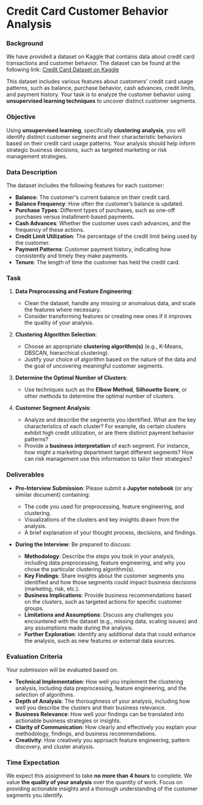 # Credit Card Customer Behavior Analysis

### Background

We have provided a dataset on Kaggle that contains data about credit card transactions and customer behavior. The dataset can be found at the following link:
[Credit Card Dataset on Kaggle](https://www.kaggle.com/datasets/arjunbhasin2013/ccdata?resource=download)

This dataset includes various features about customers' credit card usage patterns, such as balance, purchase behavior, cash advances, credit limits, and payment history. Your task is to analyze the customer behavior using **unsupervised learning techniques** to uncover distinct customer segments.

### Objective

Using **unsupervised learning**, specifically **clustering analysis**, you will identify distinct customer segments and their characteristic behaviors based on their credit card usage patterns. Your analysis should help inform strategic business decisions, such as targeted marketing or risk management strategies.

### Data Description

The dataset includes the following features for each customer:

- **Balance**: The customer's current balance on their credit card.
- **Balance Frequency**: How often the customer’s balance is updated.
- **Purchase Types**: Different types of purchases, such as one-off purchases versus installment-based payments.
- **Cash Advances**: Whether the customer uses cash advances, and the frequency of these actions.
- **Credit Limit Utilization**: The percentage of the credit limit being used by the customer.
- **Payment Patterns**: Customer payment history, indicating how consistently and timely they make payments.
- **Tenure**: The length of time the customer has held the credit card.

### Task

1. **Data Preprocessing and Feature Engineering**:
    - Clean the dataset, handle any missing or anomalous data, and scale the features where necessary.
    - Consider transforming features or creating new ones if it improves the quality of your analysis.
  
2. **Clustering Algorithm Selection**:
    - Choose an appropriate **clustering algorithm(s)** (e.g., K-Means, DBSCAN, hierarchical clustering).
    - Justify your choice of algorithm based on the nature of the data and the goal of uncovering meaningful customer segments.
  
3. **Determine the Optimal Number of Clusters**:
    - Use techniques such as the **Elbow Method**, **Silhouette Score**, or other methods to determine the optimal number of clusters.
  
4. **Customer Segment Analysis**:
    - Analyze and describe the segments you identified. What are the key characteristics of each cluster? For example, do certain clusters exhibit high credit utilization, or are there distinct payment behavior patterns?
    - Provide a **business interpretation** of each segment. For instance, how might a marketing department target different segments? How can risk management use this information to tailor their strategies?
  
### Deliverables

- **Pre-Interview Submission**: Please submit a **Jupyter notebook** (or any similar document) containing:
  - The code you used for preprocessing, feature engineering, and clustering.
  - Visualizations of the clusters and key insights drawn from the analysis.
  - A brief explanation of your thought process, decisions, and findings.
  
- **During the Interview**: Be prepared to discuss:
  - **Methodology**: Describe the steps you took in your analysis, including data preprocessing, feature engineering, and why you chose the particular clustering algorithm(s).
  - **Key Findings**: Share insights about the customer segments you identified and how those segments could impact business decisions (marketing, risk, etc.).
  - **Business Implications**: Provide business recommendations based on the clusters, such as targeted actions for specific customer groups.
  - **Limitations and Assumptions**: Discuss any challenges you encountered with the dataset (e.g., missing data, scaling issues) and any assumptions made during the analysis.
  - **Further Exploration**: Identify any additional data that could enhance the analysis, such as new features or external data sources.

### Evaluation Criteria

Your submission will be evaluated based on:

- **Technical Implementation**: How well you implement the clustering analysis, including data preprocessing, feature engineering, and the selection of algorithms.
- **Depth of Analysis**: The thoroughness of your analysis, including how well you describe the clusters and their business relevance.
- **Business Relevance**: How well your findings can be translated into actionable business strategies or insights.
- **Clarity of Communication**: How clearly and effectively you explain your methodology, findings, and business recommendations.
- **Creativity**: How creatively you approach feature engineering, pattern discovery, and cluster analysis.

### Time Expectation

We expect this assignment to take **no more than 4 hours** to complete. We value **the quality of your analysis** over the quantity of work. Focus on providing actionable insights and a thorough understanding of the customer segments you identify.

